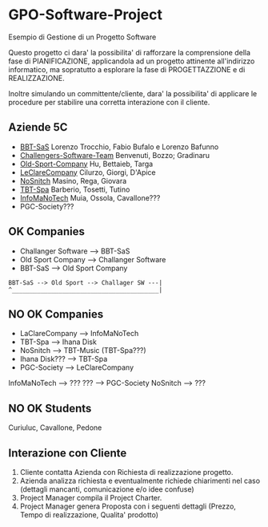 # GPO-Software-Project
Esempio di Gestione di un Progetto Software

Questo progetto ci dara' la possibilita' di rafforzare la comprensione della fase di PIANIFICAZIONE, applicandola ad un progetto attinente all'indirizzo informatico, ma sopratutto a esplorare la fase di PROGETTAZZIONE e di REALIZZAZIONE.

Inoltre simulando un committente/cliente, dara' la possibilita' di applicare le procedure per stabilire una corretta interazione con il cliente.

## Aziende 5C
* [BBT-SaS](https://github.com/BBT-SaS/Clothamatic)  Lorenzo Trocchio, Fabio Bufalo e Lorenzo Bafunno
* [Challengers-Software-Team](https://github.com/Challengers-Software-Team/RegistroElettronico) Benvenuti, Bozzo; Gradinaru
* [Old-Sport-Company](https://github.com/Old-Sport-Company/Simula_Azienda) Hu, Bettaieb, Targa
* [LeClareCompany](https://github.com/LeClareTeam/Azienda) Cilurzo, Giorgi, D'Apice
* [NoSnitch](https://github.com/GPOSoftware/GPO-Software-Project) Masino, Rega, Giovara
* [TBT-Spa](https://github.com/TBT-Spa/GPO-Software-Project) Barberio, Tosetti, Tutino
* [InfoMaNoTech](https://github.com/GPOSoftwareProject) Muia, Ossola, Cavallone???
* PGC-Society???

## OK Companies
* Challanger Software --> BBT-SaS
* Old Sport Company --> Challanger Software
* BBT-SaS --> Old Sport Company
```
BBT-SaS --> Old Sport --> Challager SW ---|
^_________________________________________|
```
## NO OK Companies

* LaClareCompany --> InfoMaNoTech
* TBT-Spa --> Ihana Disk
* NoSnitch --> TBT-Music (TBT-Spa???)
* Ihana Disk??? --> TBT-Spa
* PGC-Society --> LeClareCompany

InfoMaNoTech --> ???
??? --> PGC-Society
NoSnitch --> ???

## NO OK Students
Curiuluc, Cavallone, Pedone

## Interazione con Cliente
1. Cliente contatta Azienda con Richiesta di realizzazione progetto.
2. Azienda analizza richiesta e eventualmente richiede chiarimenti nel caso (dettagli mancanti, comunicazione e/o idee confuse)
3. Project Manager compila il Project Charter.
4. Project Manager genera Proposta con i seguenti dettagli (Prezzo, Tempo di realizzazione, Qualita' prodotto)
